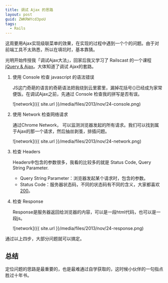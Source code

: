 ```yaml
---
title: 调试 Ajax 的思路
layout: post
guid: ZWKRWYcd3poU
tags:
  - Rails
---
```


这周要用Ajax实现级联菜单的效果，在实现的过程中遇到一个个的问题。由于对前端工具不太熟悉，所以在填坑时，基本靠猜。

光明开始传授我「调试Ajax大法」，回家后我又学习了 Railscast 的一个课程 [jQuery & Ajax](http://railscasts.com/episodes/136-jquery-ajax-revised?view=asciicast)。大体知道了调试 Ajax的套路。



1. 使用 Console 检查 javascript 的语法错误

    JS这门奇葩的语言的奇葩语法把我绕到云里雾里，漏掉花括号{}已经成为家常便饭。在调试Ajax之前，先通过 Console 检查我的拼写是否有误。
    
    <span class="image-800">![network]({{ site.url }}/media/files/2013/nov/24-console.png)</span>

2. 使用 Network 检查网络请求

    通过Chrome Network， 可以监测浏览器发起的所有请求。我们可以找到属于Ajax的那一个请求，然后抽丝剥茧，排插问题。

    <span class="image-800">![network]({{ site.url }}/media/files/2013/nov/24-network.png)</span>

3. 检查 Headers

    Headers中包含的参数很多，我看的比较多的就是 Status Code, Query String Parameter.

    * Query String Parameter：浏览器发起某个请求时，包含的参数。
    * Status Code：服务器状态码，不同的状态码有不同的含义，大家都喜欢 [200](http://zh.wikipedia.org/wiki/HTTP状态码)。

4. 检查 Response

    Response是服务器返回给浏览器的内容，可以是一段html代码，也可以是一段js。

    <span class="image-800">![network]({{ site.url }}/media/files/2013/nov/24-response.png)</span>
    
通过以上四步，大部分问题就可以搞定。


## 总结

定位问题的思路是最重要的，也是最难通过自学获取的，这时候小伙伴的一句指点胜过十年书。




